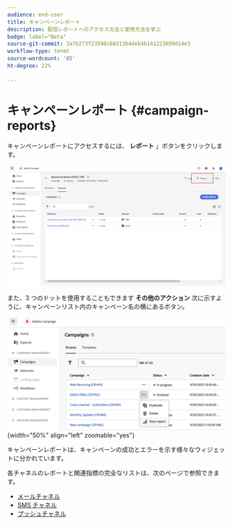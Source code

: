 ```yaml
---
audience: end-user
title: キャンペーンレポート
description: 配信レポートへのアクセス方法と使用方法を学ぶ
badge: label="Beta"
source-git-commit: 3a7b273f23590c60313b4deb4b141223699d14e3
workflow-type: tm+mt
source-wordcount: '85'
ht-degree: 22%

---
```


# キャンペーンレポート {#campaign-reports}

<!-- CAN BE REMOVED___
>[!CONTEXTUALHELP]
>id="acw_campaign_reporting_sending"
>title="Reporting Sending"
>abstract="The Sending tab within your report provides in-depth insights into your visitors' interactions with your deliveries and any potential errors they may have encountered."

>[!CONTEXTUALHELP]
>id="acw_campaign_reporting_tracking"
>title="Reporting tracking"
>abstract="The Tracking tab within your report offers valuable data, including recipient behavior per link, breakdown of opens and clicks, as well as detailed information about the most frequently clicked URLs during a delivery."
-->

キャンペーンレポートにアクセスするには、 **レポート** 」ボタンをクリックします。

![](assets/campaign_report_email_13.png)

また、3 つのドットを使用することもできます **その他のアクション** 次に示すように、キャンペーンリスト内のキャンペーン名の横にあるボタン。

![](assets/campaign-reports-view.png){width="50%" align="left" zoomable="yes"}

キャンペーンレポートは、キャンペーンの成功とエラーを示す様々なウィジェットに分かれています。

各チャネルのレポートと関連指標の完全なリストは、次のページで参照できます。

* [メールチャネル](campaign-reports-email.md)
* [SMS チャネル](campaign-reports-sms.md)
* [プッシュチャネル](campaign-reports-push.md)

